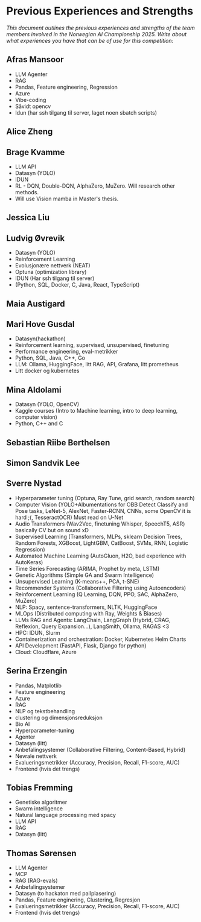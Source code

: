 # Previous Experiences and Strengths

_This document outlines the previous experiences and strengths of the team members involved in the Norwegian AI Championship 2025. Write about what experiences you have that can be of use for this competition:_

## Afras Mansoor

- LLM Agenter
- RAG
- Pandas, Feature engineering, Regression
- Azure
- Vibe-coding
- Såvidt opencv
- Idun (har ssh tilgang til server, laget noen sbatch scripts)

## Alice Zheng

## Brage Kvamme

- LLM API
- Datasyn (YOLO)
- IDUN
- RL - DQN, Double-DQN, AlphaZero, MuZero. Will research other methods.
- Will use Vision mamba in Master's thesis.

## Jessica Liu

## Ludvig Øvrevik

- Datasyn (YOLO)
- Reinforcement Learning
- Evolusjonære nettverk (NEAT)
- Optuna (optimization library)
- IDUN (Har ssh tilgang til server)
- (Python, SQL, Docker, C, Java, React, TypeScript)

## Maia Austigard

## Mari Hove Gusdal

- Datasyn(hackathon)
- Reinforcement learning, supervised, unsupervised, finetuning
- Performance engineering, eval-metrikker
- Python, SQL, Java, C++, Go
- LLM: Ollama, HuggingFace, litt RAG, API, Grafana, litt prometheus
- Litt docker og kubernetes

## Mina Aldolami

- Datasyn (YOLO, OpenCV)
- Kaggle courses (Intro to Machine learning, intro to deep learning, computer vision)
- Python, C++ and C

## Sebastian Riibe Berthelsen

## Simon Sandvik Lee

## Sverre Nystad

- Hyperparameter tuning (Optuna, Ray Tune, grid search, random search)
- Computer Vision (YOLO+Albumentations for OBB Detect Classify and Pose tasks, LeNet-5, AlexNet, Faster-RCNN, CNNs, some OpenCV it is hard ;(, TesseractOCR) Must read on U-Net
- Audio Transformers (Wav2Vec, finetuning Whisper, SpeechT5, ASR) basically CV but on sound xD
- Supervised Learning (Transformers, MLPs, sklearn Decision Trees, Random Forests, XGBoost, LightGBM, CatBoost, SVMs, RNN, Logistic Regression)
- Automated Machine Learning (AutoGluon, H2O, bad experience with AutoKeras)
- Time Series Forecasting (ARIMA, Prophet by meta, LSTM)
- Genetic Algorithms (Simple GA and Swarm Intelligence)
- Unsupervised Learning (K-means++, PCA, t-SNE)
- Recommender Systems (Collaborative Filtering using Autoencoders)
- Reinforcement Learning (Q Learning, DQN, PPO, SAC, AlphaZero, MuZero)
- NLP: Spacy, sentence-transformers, NLTK, HuggingFace
- MLOps (Distributed computing with Ray, Weights & Biases)
- LLMs RAG and Agents: LangChain, LangGraph (Hybrid, CRAG, Reflexion, Query Expansion...), LangSmith, Ollama, RAGAS \<3
- HPC: IDUN, Slurm
- Containerization and orchestration: Docker, Kubernetes Helm Charts
- API Development (FastAPI, Flask, Django for python)
- Cloud: Cloudflare, Azure

## Serina Erzengin

- Pandas, Matplotlib
- Feature engineering
- Azure
- RAG
- NLP og tekstbehandling
- clustering og dimensjonsreduksjon
- Bio AI
- Hyperparameter-tuning
- Agenter
- Datasyn (litt)
- Anbefalingsystemer (Collaborative Filtering, Content-Based, Hybrid)
- Nevrale nettverk
- Evalueringsmetrikker (Accuracy, Precision, Recall, F1-score, AUC)
- Frontend (hvis det trengs)

## Tobias Fremming

- Genetiske algoritmer
- Swarm intelligence
- Natural language processing med spacy
- LLM API
- RAG
- Datasyn (litt)

## Thomas Sørensen

- LLM Agenter
- MCP
- RAG (RAG-evals)
- Anbefalingsystemer
- Datasyn (to hackaton med pallplasering)
- Pandas, Feature enginering, Clustering, Regresjon
- Evalueringsmetrikker (Accuracy, Precision, Recall, F1-score, AUC)
- Frontend (hvis det trengs)
